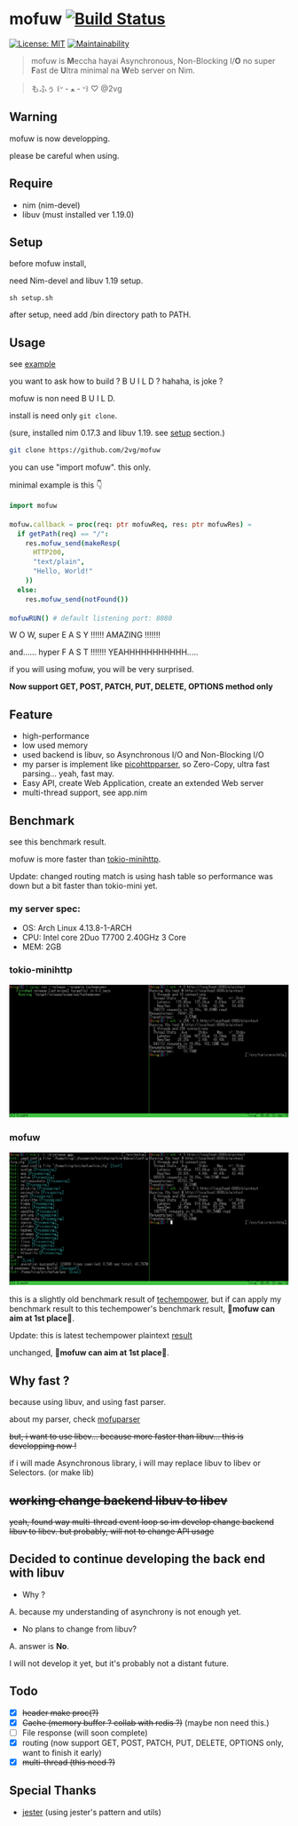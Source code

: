 # mofuw [![Build Status](https://semaphoreci.com/api/v1/2vg/mofuw/branches/master/badge.svg)](https://semaphoreci.com/2vg/mofuw)

[![License: MIT](https://img.shields.io/badge/License-MIT-green.svg)](https://opensource.org/licenses/MIT)
[![Maintainability](https://api.codeclimate.com/v1/badges/1602ec8a231cbaabf155/maintainability)](https://codeclimate.com/github/2vg/mofuw/maintainability)

> mofuw is **M**eccha hayai Asynchronous, Non-Blocking I/**O** no super **F**ast de **U**ltra minimal na **W**eb server on Nim.

> もふぅ ꒰ᐡ - ﻌ - ᐡ꒱ ♡ @2vg

## Warning
mofuw is now developping.

please be careful when using.

## Require
- nim (nim-devel)
- libuv (must installed ver 1.19.0)

## Setup
before mofuw install, 

need Nim-devel and libuv 1.19 setup.

```shell
sh setup.sh
```

after setup, need add /bin directory path to PATH.

## Usage
see [example](https://github.com/2vg/mofuw/blob/master/example)

you want to ask how to build ? B U I L D ? hahaha, is joke ?

mofuw is non need B U I L D.

install is need only `git clone`.

(sure, installed nim 0.17.3 and libuv 1.19. see [setup](https://github.com/2vg/mofuw/blob/master/README.md#setup) section.)

```sh
git clone https://github.com/2vg/mofuw
```

you can use "import mofuw". this only.

minimal example is this 👇

```nim
import mofuw

mofuw.callback = proc(req: ptr mofuwReq, res: ptr mofuwRes) =
  if getPath(req) == "/":
    res.mofuw_send(makeResp(
      HTTP200,
      "text/plain",
      "Hello, World!"
    ))
  else:
    res.mofuw_send(notFound())

mofuwRUN() # default listening port: 8080
```

W O W, super E A S Y !!!!!! AMAZING !!!!!!!

and...... hyper F A S T !!!!!!! YEAHHHHHHHHHHH.....

if you will using mofuw, you will be very surprised.

**Now support GET, POST, PATCH, PUT, DELETE, OPTIONS method only**

## Feature
- high-performance
- low used memory
- used backend is libuv, so Asynchronous I/O and Non-Blocking I/O
- my parser is implement like [picohttpparser](https://github.com/h2o/picohttpparser), so Zero-Copy, ultra fast parsing... yeah, fast may.
- Easy API, create Web Application, create an extended Web server
- multi-thread support, see app.nim

## Benchmark
see this benchmark result.

mofuw is more faster than [tokio-minihttp](https://github.com/tokio-rs/tokio-minihttp).

Update: changed routing match is using hash table so performance was down but a bit faster than tokio-mini yet.

### my server spec:

- OS: Arch Linux 4.13.8-1-ARCH
- CPU: Intel core 2Duo T7700 2.40GHz 3 Core
- MEM: 2GB

### tokio-minihttp

![tokio-minihttp.png](images/tokio-minihttp.png)

### mofuw

![mofuw.png](images/mofuw.png)

this is a slightly old benchmark result of [techempower](https://www.techempower.com/benchmarks/#section=data-r14&hw=ph&test=plaintext), but if can apply my benchmark result to this techempower's benchmark result, **👑mofuw can aim at 1st place👑**.

Update: this is latest techempower plaintext [result](https://www.techempower.com/benchmarks/previews/round15/#section=data-r15&hw=ph&test=plaintext)

unchanged, **👑mofuw can aim at 1st place👑**.

## Why fast ?
because using libuv, and using fast parser.

about my parser, check [mofuparser](https://github.com/2vg/mofuparser)

~~but, i want to use libev... because more faster than libuv...
this is developping now !~~

if i will made Asynchronous library, i will may replace libuv to libev or Selectors. (or make lib)

## ~~working change backend libuv to libev~~
~~yeah, found way multi-thread event loop so im develop change backend libuv to libev.
but probably, will not to change API usage~~

## Decided to continue developing the back end with libuv
- Why ?

A. because my understanding of asynchrony is not enough yet.

- No plans to change from libuv?

A. answer is **No**.

I will not develop it yet, but it's probably not a distant future.

## Todo
- [x] ~~header make proc(?)~~
- [x] ~~Cache (memory buffer ? collab with redis ?)~~ (maybe non need this.)
- [ ] File response (will soon complete)
- [x] routing (now support GET, POST, PATCH, PUT, DELETE, OPTIONS only, want to finish it early)
- [x] ~~multi-thread (this need ?)~~

## Special Thanks
- [jester](https://github.com/dom96/jester) (using jester's pattern and utils)
